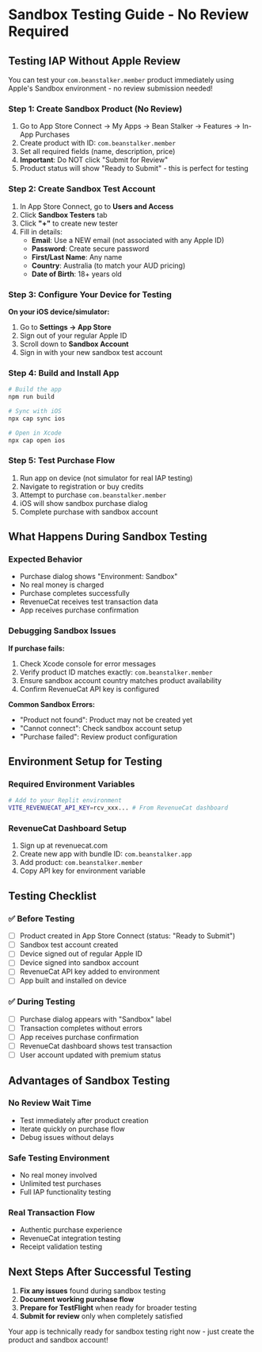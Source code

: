 # Sandbox Testing Guide - No Review Required

## Testing IAP Without Apple Review

You can test your `com.beanstalker.member` product immediately using Apple's Sandbox environment - no review submission needed!

### Step 1: Create Sandbox Product (No Review)
1. Go to App Store Connect → My Apps → Bean Stalker → Features → In-App Purchases
2. Create product with ID: `com.beanstalker.member`
3. Set all required fields (name, description, price)
4. **Important**: Do NOT click "Submit for Review"
5. Product status will show "Ready to Submit" - this is perfect for testing

### Step 2: Create Sandbox Test Account
1. In App Store Connect, go to **Users and Access**
2. Click **Sandbox Testers** tab
3. Click **"+"** to create new tester
4. Fill in details:
   - **Email**: Use a NEW email (not associated with any Apple ID)
   - **Password**: Create secure password
   - **First/Last Name**: Any name
   - **Country**: Australia (to match your AUD pricing)
   - **Date of Birth**: 18+ years old

### Step 3: Configure Your Device for Testing
**On your iOS device/simulator:**
1. Go to **Settings → App Store**
2. Sign out of your regular Apple ID
3. Scroll down to **Sandbox Account**
4. Sign in with your new sandbox test account

### Step 4: Build and Install App
```bash
# Build the app
npm run build

# Sync with iOS
npx cap sync ios

# Open in Xcode
npx cap open ios
```

### Step 5: Test Purchase Flow
1. Run app on device (not simulator for real IAP testing)
2. Navigate to registration or buy credits
3. Attempt to purchase `com.beanstalker.member`
4. iOS will show sandbox purchase dialog
5. Complete purchase with sandbox account

## What Happens During Sandbox Testing

### Expected Behavior
- Purchase dialog shows "Environment: Sandbox"
- No real money is charged
- Purchase completes successfully
- RevenueCat receives test transaction data
- App receives purchase confirmation

### Debugging Sandbox Issues
**If purchase fails:**
1. Check Xcode console for error messages
2. Verify product ID matches exactly: `com.beanstalker.member`
3. Ensure sandbox account country matches product availability
4. Confirm RevenueCat API key is configured

**Common Sandbox Errors:**
- "Product not found": Product may not be created yet
- "Cannot connect": Check sandbox account setup
- "Purchase failed": Review product configuration

## Environment Setup for Testing

### Required Environment Variables
```bash
# Add to your Replit environment
VITE_REVENUECAT_API_KEY=rcv_xxx... # From RevenueCat dashboard
```

### RevenueCat Dashboard Setup
1. Sign up at revenuecat.com
2. Create new app with bundle ID: `com.beanstalker.app`
3. Add product: `com.beanstalker.member`
4. Copy API key for environment variable

## Testing Checklist

### ✅ Before Testing
- [ ] Product created in App Store Connect (status: "Ready to Submit")
- [ ] Sandbox test account created
- [ ] Device signed out of regular Apple ID
- [ ] Device signed into sandbox account
- [ ] RevenueCat API key added to environment
- [ ] App built and installed on device

### ✅ During Testing
- [ ] Purchase dialog appears with "Sandbox" label
- [ ] Transaction completes without errors
- [ ] App receives purchase confirmation
- [ ] RevenueCat dashboard shows test transaction
- [ ] User account updated with premium status

## Advantages of Sandbox Testing

### No Review Wait Time
- Test immediately after product creation
- Iterate quickly on purchase flow
- Debug issues without delays

### Safe Testing Environment
- No real money involved
- Unlimited test purchases
- Full IAP functionality testing

### Real Transaction Flow
- Authentic purchase experience
- RevenueCat integration testing
- Receipt validation testing

## Next Steps After Successful Testing

1. **Fix any issues** found during sandbox testing
2. **Document working purchase flow**
3. **Prepare for TestFlight** when ready for broader testing
4. **Submit for review** only when completely satisfied

Your app is technically ready for sandbox testing right now - just create the product and sandbox account!